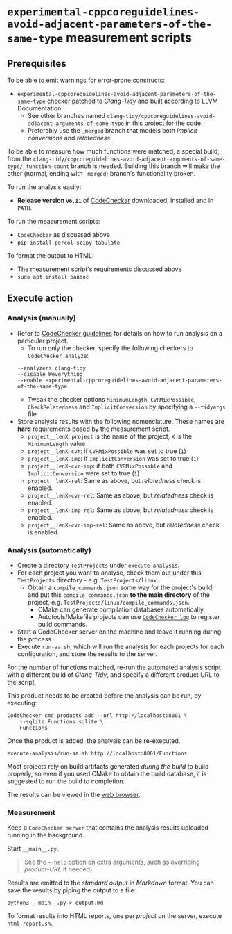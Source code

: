`experimental-cppcoreguidelines-avoid-adjacent-parameters-of-the-same-type` measurement scripts
===============================================================================================


Prerequisites
-------------

To be able to emit warnings for error-prone constructs:

 * `experimental-cppcoreguidelines-avoid-adjacent-parameters-of-the-same-type`
   checker patched to *Clang-Tidy* and built according to LLVM Documentation.
   * See other branches named
     `clang-tidy/cppcoreguidelines-avoid-adjacent-arguments-of-same-type` in
     this project for the code.
   * Preferably use the `_merged` branch that models both *implicit conversions*
     and *relatedness*.

To be able to measure how much functions were matched, a special build, from the
`clang-tidy/cppcoreguidelines-avoid-adjacent-arguments-of-same-type/_function-count`
branch is needed.
Building this branch will make the other (normal, ending with `_merged`)
branch's functionality broken.

To run the analysis easily:

 * **Release version `v6.11`** of
   [CodeChecker](http://github.com/Ericsson/CodeChecker) downloaded, installed
   and in `PATH`.

To run the measurement scripts:

 * `CodeChecker` as discussed above
 * `pip install percol scipy tabulate`

To format the output to HTML:

 * The measurement script's requirements discussed above
 * `sudo apt install pandoc`


Execute action
--------------

### Analysis (manually)

 * Refer to
   [CodeChecker guidelines](http://codechecker.readthedocs.io/en/latest/analyzer/user_guide/)
   for details on how to run analysis on a particular project.
   * To run only the checker, specify the following checkers to
   `CodeChecker analyze`:
   ~~~~
   --analyzers clang-tidy
   --disable Weverything
   --enable experimental-cppcoreguidelines-avoid-adjacent-parameters-of-the-same-type
   ~~~~
   * Tweak the checker options `MinimumLength`, `CVRMixPossible`,
     `CheckRelatedness` and `ImplicitConversion` by specifying a `--tidyargs`
     file.
 * Store analysis results with the following nomenclature. These names are
   **hard** requirements posed by the measurement script.
   * `project__lenX`: `project` is the name of the project, `X` is the
     `MinimumLength` value
   * `project__lenX-cvr`: if `CVRMixPossible` was set to true (`1`)
   * `project__lenX-imp`: if `ImplicitConversion` was set to true (`1`)
   * `project__lenX-cvr-imp`: if both `CVRMixPossible` and `ImplicitConversion`
     were set to true (`1`)
   * `project__lenX-rel`: Same as above, but *relatedness* check is enabled.
   * `project__lenX-cvr-rel`: Same as above, but *relatedness* check is enabled.
   * `project__lenX-imp-rel`: Same as above, but *relatedness* check is enabled.
   * `project__lenX-cvr-imp-rel`: Same as above, but *relatedness* check is
     enabled.

### Analysis (automatically)

 * Create a directory `TestProjects` under `execute-analysis`.
 * For each project you want to analyse, check them out under this
   `TestProjects` directory - e.g. `TestProjects/linux`.
   * Obtain a `compile_commands.json` some way for the project's build, and
     put this `compile_commands.json` **to the main directory** of the project,
     e.g. `TestProjects/linux/compile_commands.json`.
     * CMake can generate compilation databases automatically.
     * Autotools/Makefile projects can use
       [`CodeChecker log`](http://codechecker.readthedocs.io/en/latest/analyzer/user_guide/#log)
       to register build commands.
 * Start a CodeChecker server on the machine and leave it running during the
   process.
 * Execute `run-aa.sh`, which will run the analysis for each projects for each
   configuration, and store the results to the server.

For the number of functions matched, re-run the automated analysis script with
a different build of *Clang-Tidy*, and specify a different product URL to the
script.

This product needs to be created before the analysis can be run, by executing:
~~~~{.sh}
CodeChecker cmd products add --url http://localhost:8001 \
    --sqlite Functions.sqlite \
    Functions
~~~~

Once the product is added, the analysis can be re-executed.

~~~~{.sh}
execute-analysis/run-aa.sh http://localhost:8001/Functions
~~~~

Most projects rely on build artifacts generated *during the build* to build
properly, so even if you used CMake to obtain the build database, it is
suggested to run the build to completion.

The results can be viewed in the [web browser](http://localhost:8001/Default).

### Measurement

Keep a `CodeChecker server` that contains the analysis results uploaded running
in the background.

Start `__main__.py`.

> See the `--help` option on extra arguments, such as overriding *product-URL*
> if needed)

Results are emitted to the *standard output* in *Markdown* format.
You can save the results by piping the output to a file:

~~~~{.sh}
python3 __main__.py > output.md
~~~~

To format results into HTML reports, one per *project* on the server, execute
`html-report.sh`.
